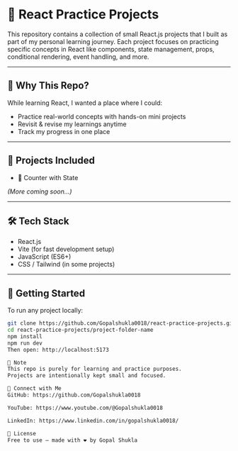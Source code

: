 # 📘 React Practice Projects

This repository contains a collection of small React.js projects that I built as part of my personal learning journey. Each project focuses on practicing specific concepts in React like components, state management, props, conditional rendering, event handling, and more.

---

## 🧠 Why This Repo?

While learning React, I wanted a place where I could:

- Practice real-world concepts with hands-on mini projects  
- Revisit & revise my learnings anytime  
- Track my progress in one place  


---

## 📂 Projects Included

- 🔄 Counter with State
 
*(More coming soon...)*

---

## 🛠️ Tech Stack

- React.js  
- Vite (for fast development setup)  
- JavaScript (ES6+)  
- CSS / Tailwind (in some projects)

---

## 🚀 Getting Started

To run any project locally:

```bash
git clone https://github.com/Gopalshukla0018/react-practice-projects.git
cd react-practice-projects/project-folder-name
npm install
npm run dev
Then open: http://localhost:5173

📌 Note
This repo is purely for learning and practice purposes.
Projects are intentionally kept small and focused.

🔗 Connect with Me
GitHub: https://github.com/Gopalshukla0018

YouTube: https://www.youtube.com/@Gopalshukla0018

LinkedIn: https://www.linkedin.com/in/gopalshukla0018/

🪪 License
Free to use — made with ❤️ by Gopal Shukla
